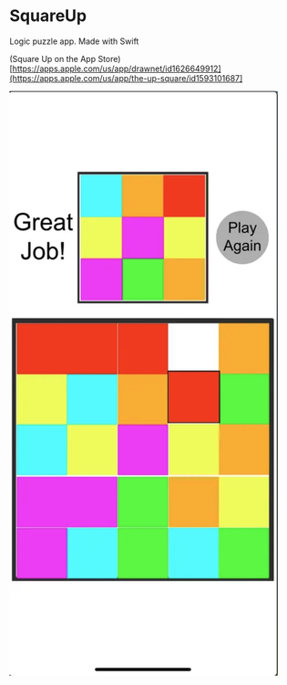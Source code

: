 # SquareUp

Logic puzzle app. Made with Swift

(Square Up on the App Store)[https://apps.apple.com/us/app/drawnet/id1626649912](https://apps.apple.com/us/app/the-up-square/id1593101687]

![alt text](drawNetImg.jpg "SquareUp App Image")
